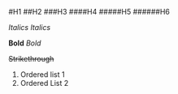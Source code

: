 #H1
##H2
###H3
####H4
#####H5
######H6

*Italics*
_Italics_

**Bold**
_Bold_

~~Strikethrough~~

1. Ordered list 1
2. Ordered List 2

